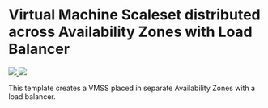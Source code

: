 # Virtual Machine Scaleset distributed across Availability Zones with Load Balancer

<a href="https://portal.azure.com/#create/Microsoft.Template/uri/https%3A%2F%2Fraw.githubusercontent.com%2FTVDKoni%2Fazure-quickstart-templates%2Fmaster%2F301-multi-vmss-lb-zones%2Fazuredeploy.json" target="_blank">
    <img src="http://azuredeploy.net/deploybutton.png"/>
</a>
<a href="http://armviz.io/#/?load=https%3A%2F%2Fraw.githubusercontent.com%2FTVDKoni%2Fazure-quickstart-templates%2Fmaster%2F301-multi-vmss-lb-zones%2Fazuredeploy.json" target="_blank">
    <img src="http://armviz.io/visualizebutton.png"/>
</a>

This template creates a VMSS placed in separate Availability Zones with a load balancer.